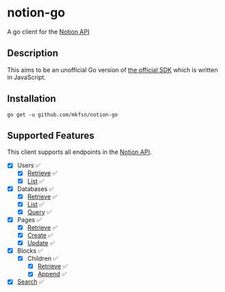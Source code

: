 # notion-go

A go client for the [Notion API](https://developers.notion.com/)

## Description

This aims to be an unofficial Go version of [the official SDK](https://github.com/makenotion/notion-sdk-js)
which is written in JavaScript.

## Installation

```
go get -u github.com/mkfsn/notion-go
```

## Supported Features

This client supports all endpoints in the [Notion API](https://developers.notion.com/reference/intro).

- [x] Users ✅
   * [x] [Retrieve](https://developers.notion.com/reference/get-user) ✅
   * [x] [List](https://developers.notion.com/reference/get-users) ✅
- [x] Databases ✅
  * [x] [Retrieve](https://developers.notion.com/reference/get-database) ✅
  * [x] [List](https://developers.notion.com/reference/get-databases) ✅
  * [x] [Query](https://developers.notion.com/reference/post-database-query) ✅
- [x] Pages ✅
  * [x] [Retrieve](https://developers.notion.com/reference/get-page) ✅
  * [x] [Create](https://developers.notion.com/reference/post-page) ✅️
  * [x] [Update](https://developers.notion.com/reference/patch-page) ✅️
- [x] Blocks ✅️
  * [x] Children ✅
    - [x] [Retrieve](https://developers.notion.com/reference/get-block-children) ✅
    - [x] [Append](https://developers.notion.com/reference/patch-block-children) ✅
- [x] [Search](https://developers.notion.com/reference/post-search) ✅
